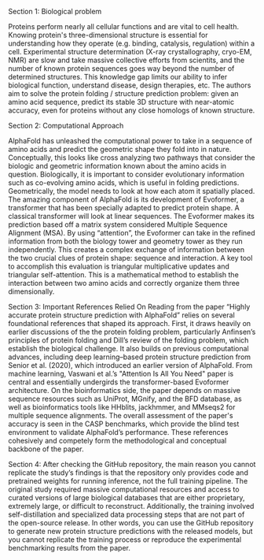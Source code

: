 
Section 1: Biological problem

Proteins perform nearly all cellular functions and are vital to cell health. Knowing protein's three-dimensional structure is 
essential for understanding how they operate (e.g. binding, catalysis, regulation) within a cell. Experimental structure 
determination (X-ray crystallography, cryo-EM, NMR) are slow and take massive collective efforts from scientits, and the number of 
known protein sequences goes way beyond the number of determined structures. This knowledge gap limits our ability to infer 
biological function, understand disease, design therapies, etc. The authors aim to solve the protein folding / structure prediction 
problem: given an amino acid sequence, predict its stable 3D structure with near-atomic accuracy, even for proteins without any close 
homologs of known structure.

Section 2: Computational Approach

AlphaFold has unleashed the computational power to take in a sequence of amino acids and predict the geometric shape they fold into in nature. Conceptually, this looks like cross analyzing two pathways that consider the biologic and geometric information known about the amino acids in question. Biologically, it is important to consider evolutionary information such as co-evolving amino acids, which is useful in folding predictions. Geometrically, the model needs to look at how each atom it spatially placed. The amazing component of AlphaFold is its development of Evoformer, a transformer that has been specially adapted to predict protein shape. A classical transformer will look at linear sequences. The Evoformer makes its prediction based off a matrix system considered Multiple Sequence Alignment (MSA). By using “attention”, the Evoformer can take in the refined information from both the biology tower and geometry tower as they run independently. This creates a complex exchange of information between the two crucial clues of protein shape: sequence and interaction. A key tool to accomplish this evaluation is triangular multiplicative updates and triangular self-attention. This is a mathematical method to establish the interaction between two amino acids and correctly organize them three dimensionally.

Section 3: Important References Relied On
Reading from the paper “Highly accurate protein structure prediction with AlphaFold” relies on several foundational references that shaped its approach. First, it draws heavily on earlier discussions of the the protein folding problem, particularly Anfinsen’s principles of protein folding and Dill’s review of the folding problem, which establish the biological challenge. It also builds on previous computational advances, including deep learning–based protein structure prediction from Senior et al. (2020), which introduced an earlier version of AlphaFold. From machine learning, Vaswani et al.’s "Attention Is All You Need" paper is central and essentially undergirds the transformer-based Evoformer architecture. On the bioinformatics side, the paper depends on massive sequence resources such as UniProt, MGnify, and the BFD database, as well as bioinformatics tools like HHblits, jackhmmer, and MMseqs2 for multiple sequence alignments. The overall assessment of the paper's accuracy is seen in the CASP benchmarks, which provide the blind test environment to validate AlphaFold’s performance. These references cohesively and competely form the methodological and conceptual backbone of the paper. 

Section 4: After checking the GitHub repository, the main reason you cannot replicate the study’s findings is that the repository only provides code and pretrained weights for running inference, not the full training pipeline. The original study required massive computational resources and access to curated versions of large biological databases that are either proprietary, extremely large, or difficult to reconstruct. Additionally, the training involved self-distillation and specialized data processing steps that are not part of the open-source release. In other words, you can use the GitHub repository to generate new protein structure predictions with the released models, but you cannot replicate the training process or reproduce the experimental benchmarking results from the paper.
